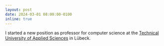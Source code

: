 ```yaml
---
layout: post
date: 2024-03-01 08:00:00-0100
inline: true
---
```


I started a new position as professor for computer science at the  [Technical University of Applied Sciences](https://th-luebeck.de) in Lübeck. 

